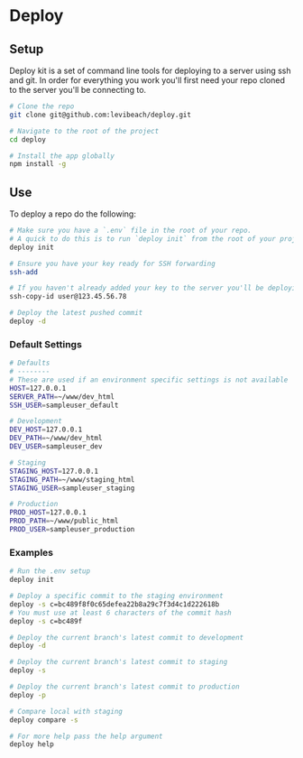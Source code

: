 # Deploy

## Setup

Deploy kit is a set of command line tools for deploying to a server using ssh
and git. In order for everything you work you'll first need your repo cloned to
the server you'll be connecting to.

```bash
# Clone the repo
git clone git@github.com:levibeach/deploy.git

# Navigate to the root of the project
cd deploy

# Install the app globally
npm install -g
```

## Use

To deploy a repo do the following:

```bash
# Make sure you have a `.env` file in the root of your repo.
# A quick to do this is to run `deploy init` from the root of your project
deploy init

# Ensure you have your key ready for SSH forwarding
ssh-add

# If you haven't already added your key to the server you'll be deploying to:
ssh-copy-id user@123.45.56.78

# Deploy the latest pushed commit
deploy -d
```

### Default Settings
```bash
# Defaults
# --------
# These are used if an environment specific settings is not available
HOST=127.0.0.1
SERVER_PATH=~/www/dev_html
SSH_USER=sampleuser_default

# Development
DEV_HOST=127.0.0.1
DEV_PATH=~/www/dev_html
DEV_USER=sampleuser_dev

# Staging
STAGING_HOST=127.0.0.1
STAGING_PATH=~/www/staging_html
STAGING_USER=sampleuser_staging

# Production
PROD_HOST=127.0.0.1
PROD_PATH=~/www/public_html
PROD_USER=sampleuser_production
```

### Examples

```bash
# Run the .env setup
deploy init

# Deploy a specific commit to the staging environment
deploy -s c=bc489f8f0c65defea22b8a29c7f3d4c1d222618b
# You must use at least 6 characters of the commit hash
deploy -s c=bc489f

# Deploy the current branch's latest commit to development
deploy -d

# Deploy the current branch's latest commit to staging
deploy -s

# Deploy the current branch's latest commit to production
deploy -p

# Compare local with staging
deploy compare -s

# For more help pass the help argument
deploy help
```
